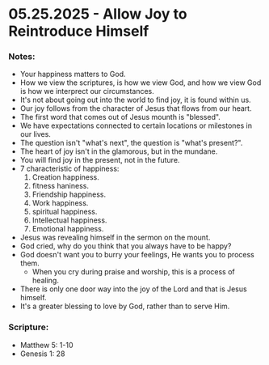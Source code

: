 # 05.25.2025 - Allow Joy to Reintroduce Himself

### Notes:
- Your happiness matters to God.
- How we view the scriptures, is how we view God, and how we view God is how we interprect our circumstances.
- It's not about going out into the world to find joy, it is found within us.
- Our joy follows from the character of Jesus that flows from our heart.
- The first word that comes out of Jesus mounth is "blessed".
- We have expectations connected to certain locations or milestones in our lives.
- The question isn't "what's next", the question is "what's present?".
- The heart of joy isn't in the glamorous, but in the mundane.
- You will find joy in the present, not in the future.
- 7 characteristic of happiness:
  1. Creation happiness.
  2. fitness haniness.
  3. Friendship happiness.
  4. Work happiness.
  5. spiritual happiness.
  6. Intellectual happiness.
  7. Emotional happiness.
- Jesus was revealing himself in the sermon on the mount.
- God cried, why do you think that you always have to be happy?
- God doesn't want you to burry your feelings, He wants you to process them.
    - When you cry during praise and worship, this is a process of healing.
- There is only one door way into the joy of the Lord and that is Jesus himself.
- It's a greater blessing to love by God, rather than to serve Him.

### Scripture:
- Matthew 5: 1-10
- Genesis 1: 28
